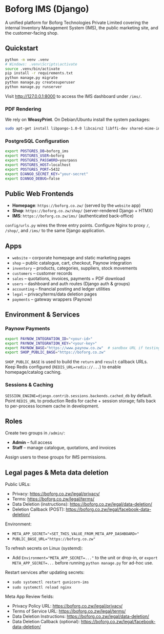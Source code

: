 ﻿# Boforg IMS (Django)

A unified platform for Boforg Technologies Private Limited covering the internal Inventory Management System (IMS), the public marketing site, and the customer-facing shop.

## Quickstart

```bash
python -m venv .venv
# Windows: .venv\Scripts\activate
source .venv/bin/activate
pip install -r requirements.txt
python manage.py migrate
python manage.py createsuperuser
python manage.py runserver
```

Visit http://127.0.0.1:8000 to access the IMS dashboard under `/ims/`.

### PDF Rendering

We rely on **WeasyPrint**. On Debian/Ubuntu install the system packages:

```bash
sudo apt-get install libpango-1.0-0 libcairo2 libffi-dev shared-mime-info
```

### PostgreSQL Configuration

```bash
export POSTGRES_DB=boforg_ims
export POSTGRES_USER=boforg
export POSTGRES_PASSWORD=yourpass
export POSTGRES_HOST=localhost
export POSTGRES_PORT=5432
export DJANGO_SECRET_KEY="your-secret"
export DJANGO_DEBUG=false
```

## Public Web Frontends

- **Homepage**: `https://boforg.co.zw/` (served by the `website` app)
- **Shop**: `https://boforg.co.zw/shop/` (server-rendered Django + HTMX)
- **IMS**: `https://boforg.co.zw/ims/` (authenticated back-office)

`config/urls.py` wires the three entry points. Configure Nginx to proxy `/`, `/shop/`, and `/ims/` to the same Django application.

## Apps

- `website` – corporate homepage and static marketing pages
- `shop` – public catalogue, cart, checkout, Paynow integration
- `inventory` – products, categories, suppliers, stock movements
- `customers` – customer records
- `sales` – quotations, invoices, payments + PDF download
- `users` – dashboard and auth routes (Django auth & groups)
- `accounting` – financial posting and ledger utilities
- `legal` – privacy/terms/data deletion pages
- `payments` – gateway wrappers (Paynow)

## Environment & Services

### Paynow Payments

```bash
export PAYNOW_INTEGRATION_ID="<your-id>"
export PAYNOW_INTEGRATION_KEY="<your-key>"
export PAYNOW_BASE="https://www.paynow.co.zw"  # sandbox URL if testing
export SHOP_PUBLIC_BASE="https://boforg.co.zw"
```

`SHOP_PUBLIC_BASE` is used to build the `return` and `result` callback URLs. Keep Redis configured (`REDIS_URL=redis://...`) to enable homepage/catalog caching.

### Sessions & Caching

`SESSION_ENGINE=django.contrib.sessions.backends.cached_db` by default. Point `REDIS_URL` to production Redis for cache + session storage; falls back to per-process locmem cache in development.

## Roles

Create two groups in `/admin/`:

- **Admin** – full access
- **Staff** – manage catalogue, quotations, and invoices

Assign users to these groups for IMS permissions.

## Legal pages & Meta data deletion

Public URLs:
- Privacy: https://boforg.co.zw/legal/privacy/
- Terms: https://boforg.co.zw/legal/terms/
- Data Deletion (instructions): https://boforg.co.zw/legal/data-deletion/
- Deletion Callback (POST): https://boforg.co.zw/legal/facebook-data-deletion/

Environment:
- `META_APP_SECRET="<SET_THIS_VALUE_FROM_META_APP_DASHBOARD>"`
- `PUBLIC_BASE_URL="https://boforg.co.zw"`

To refresh secrets on Linux (systemd):
- Add `Environment="META_APP_SECRET=..."` to the unit or drop-in, or `export META_APP_SECRET=...` before running `python manage.py` for ad-hoc use.

Restart services after updating secrets:
- `sudo systemctl restart gunicorn-ims`
- `sudo systemctl reload nginx`

Meta App Review fields:
- Privacy Policy URL: https://boforg.co.zw/legal/privacy/
- Terms of Service URL: https://boforg.co.zw/legal/terms/
- Data Deletion Instructions: https://boforg.co.zw/legal/data-deletion/
- Data Deletion Callback (optional): https://boforg.co.zw/legal/facebook-data-deletion/
